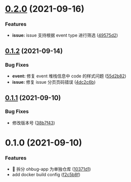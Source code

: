# [0.2.0](https://github.com/ohbug-org/ohbug-app/compare/0.1.2...0.2.0) (2021-09-16)

### Features

- **issue:** issue 支持根据 event type 进行筛选 ([49575d2](https://github.com/ohbug-org/ohbug-app/commit/49575d2a84060f1f5ab27c4670644e11602c246b))

## [0.1.2](https://github.com/ohbug-org/ohbug-app/compare/0.1.1...0.1.2) (2021-09-14)

### Bug Fixes

- **event:** 修复 event 堆栈信息中 code 的样式问题 ([55d2b82](https://github.com/ohbug-org/ohbug-app/commit/55d2b82c437021ec3156f02e8ffd1b83ccad5692))
- **issue:** 修复 issue 分页页码错误 ([4dc2c6b](https://github.com/ohbug-org/ohbug-app/commit/4dc2c6b31bd1ffe7b9fa18700c4e5dcbf811bc0c))

## [0.1.1](https://github.com/ohbug-org/ohbug-app/compare/0.1.0...0.1.1) (2021-09-10)

### Bug Fixes

- 修改版本号 ([38b7f43](https://github.com/ohbug-org/ohbug-app/commit/38b7f43a4f7ee54b44b97a076e751bd8fe18682e))

# 0.1.0 (2021-09-10)

### Features

- :tada: 拆分 ohbug-app 为单独仓库 ([10371d1](https://github.com/ohbug-org/ohbug-app/commit/10371d1522a9147f223d547f473e754a5ece5d70))
- add docker build config ([f2c5b8f](https://github.com/ohbug-org/ohbug-app/commit/f2c5b8f365e767b7f0c8199395d7c4be62b5fb0e))
